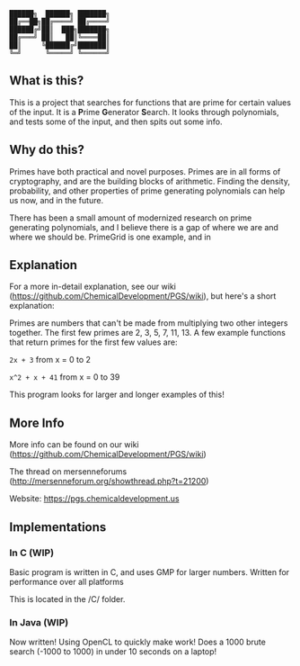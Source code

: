     ██████╗  ██████╗ ███████╗
    ██╔══██╗██╔════╝ ██╔════╝
    ██████╔╝██║  ███╗███████╗
    ██╔═══╝ ██║   ██║╚════██║
    ██║     ╚██████╔╝███████║
    ╚═╝      ╚═════╝ ╚══════╝
    
## What is this?
This is a project that searches for functions that are prime for certain values of the input. It is a **P**rime **G**enerator **S**earch. It looks through polynomials, and tests some of the input, and then spits out some info.

## Why do this?
Primes have both practical and novel purposes. Primes are in all forms of cryptography, and are the building blocks of arithmetic. Finding the density, probability, and other properties of prime generating polynomials can help us now, and in the future.

There has been a small amount of modernized research on prime generating polynomials, and I believe there is a gap of where we are and where we should be. PrimeGrid is one example, and in



## Explanation
For a more in-detail explanation, see our wiki (https://github.com/ChemicalDevelopment/PGS/wiki), but here's a short explanation:


Primes are numbers that can't be made from multiplying two other integers together. The first few primes are 2, 3, 5, 7, 11, 13. A few example functions that return primes for the first few values are:


`2x + 3`
from x = 0 to 2


`x^2 + x + 41`
from x = 0 to 39


This program looks for larger and longer examples of this!

## More Info
More info can be found on our wiki (https://github.com/ChemicalDevelopment/PGS/wiki)


The thread on mersenneforums (http://mersenneforum.org/showthread.php?t=21200)


Website: https://pgs.chemicaldevelopment.us


## Implementations

### In C (WIP)
Basic program is written in C, and uses GMP for larger numbers. Written for performance over all platforms


This is located in the /C/ folder.

### In Java (WIP)
Now written! Using OpenCL to quickly make work! Does a 1000 brute search (-1000 to 1000) in under 10 seconds on a laptop!

